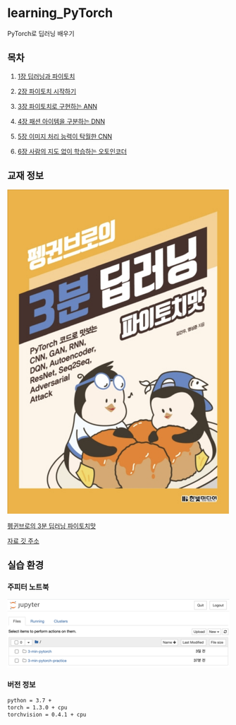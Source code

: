# learning_PyTorch
PyTorch로 딥러닝 배우기

## 목차
1. [1장 딥러닝과 파이토치](https://github.com/201411108/learning_PyTorch/tree/master/src/01)

2. [2장 파이토치 시작하기](https://github.com/201411108/learning_PyTorch/tree/master/src/02)

3. [3장 파이토치로 구현하는 ANN](https://github.com/201411108/learning_PyTorch/tree/master/src/03)

4. [4장 패션 아이템을 구분하는 DNN](https://github.com/201411108/learning_PyTorch/tree/master/src/04)

5. [5장 이미지 처리 능력이 탁월한 CNN](https://github.com/201411108/learning_PyTorch/tree/master/src/05)

6. [6장 사람의 지도 없이 학습하는 오토인코더](https://github.com/201411108/learning_PyTorch/tree/master/src/06)

## 교재 정보

![책 모습](./assets/book_cover.png)

[펭귄브로의 3분 딥러닝 파이토치맛](https://book.naver.com/bookdb/book_detail.nhn?bid=15559613)

[자료 깃 주소](https://github.com/keon/3-min-pytorch)

## 실습 환경

### 주피터 노트북
![jupyter notebook](./assets/jupyter_notebook.png)

### 버전 정보
```
python = 3.7 +
torch = 1.3.0 + cpu
torchvision = 0.4.1 + cpu
```
